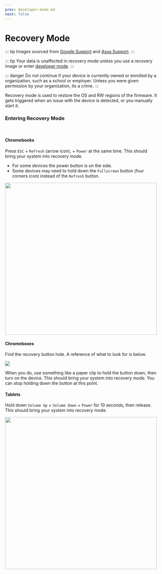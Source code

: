```yaml
---
prev: developer-mode.md
next: false
---
```

# Recovery Mode

::: tip
Images sourced from [Google Support](https://support.google.com/chrome/a/answer/1360642?sjid=16957732159917599441-NC#chromebox&zippy=%2Cwipe-a-chromebox) and [Asus Support](https://www.asus.com/support/FAQ/1039185/).
:::

::: tip
Your data is unaffected in recovery mode unless you use a recovery image or enter [developer mode](entering-developer-mode.html).
:::

::: danger
Do not continue if your device is currently owned or enrolled by a organization, such as a school or employer. Unless you were given permission by your organization, its a crime.
::: 

Recovery mode is used to restore the OS and RW regions of the firmware. It gets triggered when an issue with the device is detected, or you manually start it.
### Entering Recovery Mode
<br>

#### Chromebooks

Press `ESC` + `Refresh` (arrow icon), + `Power` at the same time. This should bring your system into recovery mode.
- For some devices the power button is on the side.
- Some devices may need to hold down the `Fullscreen` button (four corners icon) instead of the `Refresh` button.

<img src="/recovery/recovery-keyboard-hint.png" width=500>

#### Chromeboxes

Find the recovery button hole. A reference of what to look for is below.

<img src="/recovery/recovery-chromebox-hint.png">

When you do, use something like a paper clip to hold the button down, then turn on the device. This should bring your system into recovery mode.
You can stop holding down the button at this point.

#### Tablets

Hold down `Volume Up` + `Volume Down` + `Power` for 10 seconds, then release. This should bring your system into recovery mode.

<img src="/recovery/recovery-tablet-hint.png" width=500>
